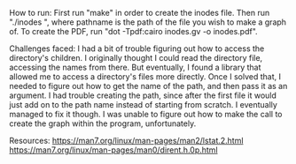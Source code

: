 How to run: First run "make" in order to create the inodes file. Then run "./inodes <pathname>", where pathname is the path of the file you wish to make a graph of. To create the PDF, run "dot -Tpdf:cairo inodes.gv -o inodes.pdf".

Challenges faced: I had a bit of trouble figuring out how to access the directory's children. I originally thought I could read the directory file, accessing the names from there. But eventually, I found a library that allowed me to access a directory's files more directly. Once I solved that, I needed to figure out how to get the name of the path, and then pass it as an argument. I had trouble creating the path, since after the first file it would just add on to the path name instead of starting from scratch. I eventually managed to fix it though. I was unable to figure out how to make the call to create the graph within the program, unfortunately.

Resources:
https://man7.org/linux/man-pages/man2/lstat.2.html
https://man7.org/linux/man-pages/man0/dirent.h.0p.html
